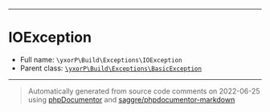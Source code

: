 ***

# IOException

* Full name: `\yxorP\Build\Exceptions\IOException`
* Parent class: [`\yxorP\Build\Exceptions\BasicException`](./BasicException.md)

***
> Automatically generated from source code comments on 2022-06-25 using [phpDocumentor](http://www.phpdoc.org/) and [saggre/phpdocumentor-markdown](https://github.com/Saggre/phpDocumentor-markdown)
